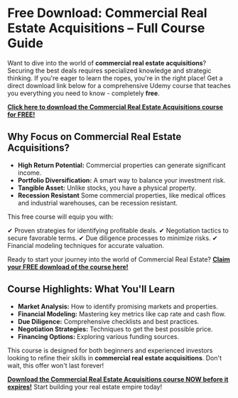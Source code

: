 # Free Download: Commercial Real Estate Acquisitions – Full Course Guide

Want to dive into the world of **commercial real estate acquisitions**? Securing the best deals requires specialized knowledge and strategic thinking. If you're eager to learn the ropes, you're in the right place! Get a direct download link below for a comprehensive Udemy course that teaches you everything you need to know - completely **free**.

[**Click here to download the Commercial Real Estate Acquisitions course for FREE!**](https://udemywork.com/commercial-real-estate-acquisitions)

## Why Focus on Commercial Real Estate Acquisitions?

*   **High Return Potential:** Commercial properties can generate significant income.
*   **Portfolio Diversification:** A smart way to balance your investment risk.
*   **Tangible Asset:** Unlike stocks, you have a physical property.
*   **Recession Resistant** Some commercial properties, like medical offices and industrial warehouses, can be recession resistant.

This free course will equip you with:

✔ Proven strategies for identifying profitable deals.
✔ Negotiation tactics to secure favorable terms.
✔ Due diligence processes to minimize risks.
✔ Financial modeling techniques for accurate valuation.

Ready to start your journey into the world of Commercial Real Estate? **[Claim your FREE download of the course here!](https://udemywork.com/commercial-real-estate-acquisitions)**

## Course Highlights: What You'll Learn

*   **Market Analysis:** How to identify promising markets and properties.
*   **Financial Modeling:** Mastering key metrics like cap rate and cash flow.
*   **Due Diligence:** Comprehensive checklists and best practices.
*   **Negotiation Strategies:** Techniques to get the best possible price.
*   **Financing Options:** Exploring various funding sources.

This course is designed for both beginners and experienced investors looking to refine their skills in **commercial real estate acquisitions**. Don't wait, this offer won't last forever!

**[Download the Commercial Real Estate Acquisitions course NOW before it expires!](https://udemywork.com/commercial-real-estate-acquisitions)** Start building your real estate empire today!
